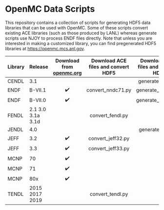 # OpenMC Data Scripts

This repository contains a collection of scripts for generating HDF5 data
libraries that can be used with OpenMC. Some of these scripts convert existing
ACE libraries (such as those produced by LANL) whereas generate scripts use NJOY to
process ENDF files directly. Note that unless you are interested in making a
customized library, you can find pregenerated HDF5 libraries at
https://openmc.mcs.anl.gov.


| Library | Release | Download from [openmc.org](https://openmc.org/) | Download ACE files and convert HDF5 | Download ENDF files and generate HDF5 | Convert local ACE files |
|-|-|:-:|:-:|:-:|:-:|
| CENDL | 3.1 |  |  | generate_cendl.py |  |
| ENDF | B-VII.1 | :heavy_check_mark: | convert_nndc71.py | generate_endf71.py |  |
| ENDF | B-VII.0 | :heavy_check_mark: |  | generate_endf80.py |  |
| FENDL | 2.1 3.0 3.1a 3.1d |  | convert_fendl.py |  |  |
| JENDL | 4.0 |  |  | generate_jendl.py |  |
| JEFF | 3.2 | :heavy_check_mark: | convert_jeff32.py |  |  |
| JEFF | 3.3 | :heavy_check_mark: | convert_jeff33.py |  |  |
| MCNP | 70 | :heavy_check_mark: |  |  | convert_mcnp70.py |
| MCNP | 71 | :heavy_check_mark: |  |  | convert_mcnp71.py |
| MCNP | 80x | :heavy_check_mark: |  |  | convert_lib80x.py |
| TENDL | 2015 2017 2019 |  | convert_tendl.py |  |  |
